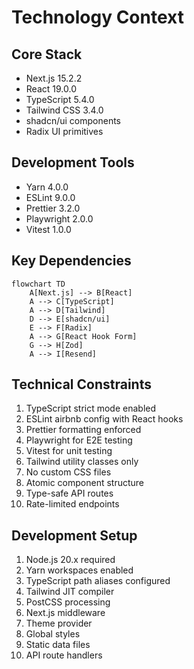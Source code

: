 # Technology Context

## Core Stack
- Next.js 15.2.2
- React 19.0.0
- TypeScript 5.4.0
- Tailwind CSS 3.4.0
- shadcn/ui components
- Radix UI primitives

## Development Tools
- Yarn 4.0.0
- ESLint 9.0.0
- Prettier 3.2.0
- Playwright 2.0.0
- Vitest 1.0.0

## Key Dependencies
```mermaid
flowchart TD
    A[Next.js] --> B[React]
    A --> C[TypeScript]
    A --> D[Tailwind]
    D --> E[shadcn/ui]
    E --> F[Radix]
    A --> G[React Hook Form]
    G --> H[Zod]
    A --> I[Resend]
```

## Technical Constraints
1. TypeScript strict mode enabled
2. ESLint airbnb config with React hooks
3. Prettier formatting enforced
4. Playwright for E2E testing
5. Vitest for unit testing
6. Tailwind utility classes only
7. No custom CSS files
8. Atomic component structure
9. Type-safe API routes
10. Rate-limited endpoints

## Development Setup
1. Node.js 20.x required
2. Yarn workspaces enabled
3. TypeScript path aliases configured
4. Tailwind JIT compiler
5. PostCSS processing
6. Next.js middleware
7. Theme provider
8. Global styles
9. Static data files
10. API route handlers
